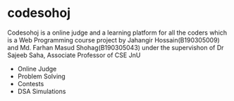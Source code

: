 # codesohoj

Codesohoj is a online judge and a learning platform for all the coders which is a Web Programming course project by Jahangir Hossain(B190305009) and Md. Farhan Masud Shohag(B190305043) under the supervishon of Dr Sajeeb Saha, Associate Professor of CSE JnU

- Online Judge
- Problem Solving
- Contests
- DSA Simulations
